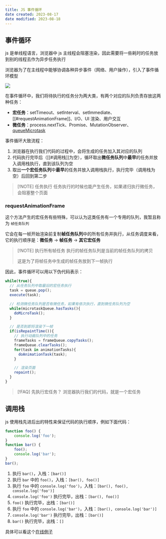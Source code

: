 ```yaml
---
title: JS 事件循环
date created: 2023-08-17
date modified: 2023-08-18
---
```

## 事件循环

js 是单线程语言，浏览器中 js 主线程会阻塞渲染，因此需要将一些耗时的任务放到别的线程去作为异步任务执行

浏览器为了在主线程中能够协调各种异步事件（网络、用户操作），引入了事件循环模型

![](https://vercel-proxy.norah1to.com/proxy/raw.githubusercontent.com/NoraH1to/cdn/master/img/ezgif.com-optimize.gif)

在事件循环中，我们将待执行的任务分为两大类，有两个对应的队列负责存放这两种任务：

- **宏任务**：setTimeout、setInterval、setImmediate、[[#requestAnimationFrame]]、I/O、UI 渲染、用户交互
- **微任务**：process.nextTick、Promise、MutationObserver、[queueMicrotask](https://developer.mozilla.org/zh-CN/docs/Web/API/queueMicrotask)

事件循环大致流程：

1. 浏览器在执行我们代码的过程中，会将生成的任务加入其对应的队列
2. 代码执行完毕后（[[#调用栈]]为空），循环取出**微任务队列**中**最早**的任务并放入调用栈执行，直到该队列为空
3. 取出**一个宏任务队列**中**最早**的任务并放入调用栈执行，执行完毕（调用栈为空）后回到第二步

> [!NOTE] 任务执行
> 任务执行的时候也能产生任务，如果递归执行微任务，会阻塞整个页面

### requestAnimationFrame

这个方法产生的宏任务有些特殊，可以认为这类任务有一个专用的队列，我暂且称为 `帧任务队列`

它会在每一帧开始渲染前复制**帧任务队列**中的所有任务并执行，从任务调度来看，它的执行顺序是：**微任务** -> **帧任务** -> **其它宏任务**

> [!NOTE] 执行所有帧任务
> 执行的帧任务队列是当前的帧任务队列的拷贝
> 
> 这是为了将帧任务中生成的帧任务放到下一帧执行

因此，事件循环可以用以下伪代码表示：

```javascript
while(true){
  // 从任务队列中取最旧的宏任务执行
  task = queue.pop();
  execute(task);

  // 检测微任务队列是否有微任务，如果有依次执行，直到微任务队列为空
  while(microtaskQueue.hasTasks(){
    doMicroTask();
  }

  // 是否到即将渲染下一帧
  if(isRepaintTime()){
    // 执行动画队列中的任务
    frameTasks = frameQueue.copyTasks();
    frameQueue.clearTasks();
    for(task in animationTasks){
      doAnimationTask(task);
    }

    // 渲染页面
    repaint();
  }
}
```

> [!FAQ] 先执行宏任务？ 
> 浏览器执行我们的代码，就是一个宏任务

## 调用栈

js 使用栈先进后出的特性来保证代码的执行顺序，例如下面代码：

```javascript
function foo() {
	console.log('foo');
}
function bar() {
	foo();
	console.log('bar');
}
bar();
```

1. 执行 `bar()`，入栈：`[bar()]`
2. 执行 `bar` 中的 `foo()`，入栈：`[bar(), foo()]`
3. 执行 `foo` 中的 `console.log('foo')`，入栈：`[bar(), foo(), console.log('foo')]`
4. `console.log('foo')` 执行完毕，出栈：`[bar(), foo()]`
5. `foo()` 执行完毕，出栈：`[bar()]`
6. 执行 `foo` 中的 `console.log('bar')`，入栈：`[bar(), console.log('bar')]`
7. `console.log('bar')` 执行完毕，出栈：`[bar()]`
8. `bar()` 执行完毕，出栈：`[]`

具体可以看这个[在线例子](http://latentflip.com/loupe/?code=ZnVuY3Rpb24gZm9vKCkgewoJY29uc29sZS5sb2coJ2ZvbycpOwp9CmZ1bmN0aW9uIGJhcigpIHsKCWZvbygpOwoJY29uc29sZS5sb2coJ2JhcicpOwp9CmJhcigpOw%3D%3D!!!)